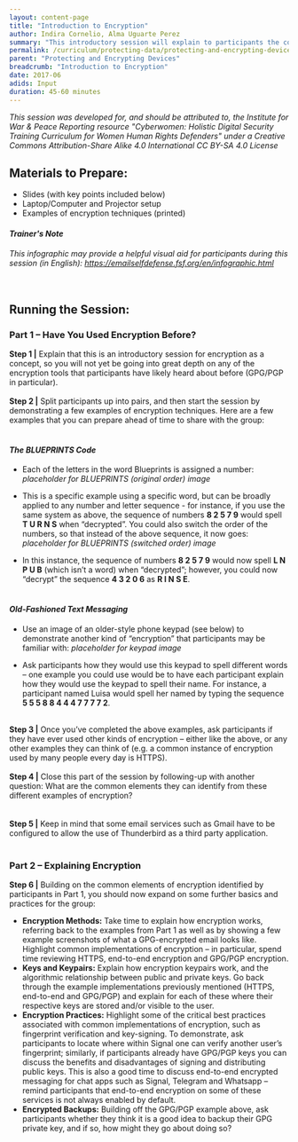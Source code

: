 ```yaml
---
layout: content-page
title: "Introduction to Encryption"
author: Indira Cornelio, Alma Uguarte Perez
summary: "This introductory session will explain to participants the concept of encryption, as well as a brief overview of the different types of encryption available to users."
permalink: /curriculum/protecting-data/protecting-and-encrypting-devices/input/introduction-to-encryption/
parent: "Protecting and Encrypting Devices"
breadcrumb: "Introduction to Encryption"
date: 2017-06
adids: Input
duration: 45-60 minutes
---
```

*This session was developed for, and should be attributed to, the Institute for War & Peace Reporting resource "Cyberwomen: Holistic Digital Security Training Curriculum for Women Human Rights Defenders" under a Creative Commons Attribution-Share Alike 4.0 International CC BY-SA 4.0 License*

## Materials to Prepare: 
- Slides (with key points included below)
- Laptop/Computer and Projector setup
- Examples of encryption techniques (printed)

#### *Trainer's Note*
*This infographic may provide a helpful visual aid for participants during this session (in English): <a href="https://emailselfdefense.fsf.org/en/infographic.html">https://emailselfdefense.fsf.org/en/infographic.html</a>*
<br><br>
 
## Running the Session:

### Part 1 – Have You Used Encryption Before?
**Step 1 |** Explain that this is an introductory session for encryption as a concept, so you will not yet be going into great depth on any of the encryption tools that participants have likely heard about before (GPG/PGP in particular). 
<br><br>
**Step 2 |** Split participants up into pairs, and then start the session by demonstrating a few examples of encryption techniques. Here are a few examples that you can prepare ahead of time to share with the group:
<br><br>

#### *The BLUEPRINTS Code*
- Each of the letters in the word Blueprints is assigned a number: *placeholder for BLUEPRINTS (original order) image*

- This is a specific example using a specific word, but can be broadly applied to any number and letter sequence - for instance, if you use the same system as above, the sequence of numbers **8 2 5 7 9** would spell **T U R N S** when “decrypted”. You could also switch the order of the numbers, so that instead of the above sequence, it now goes: *placeholder for BLUEPRINTS (switched order) image*

- In this instance, the sequence of numbers **8 2 5 7 9** would now spell **L N P U B** (which isn’t a word) when “decrypted”; however, you could now “decrypt” the sequence **4 3 2 0 6** as **R I N S E**.
<br><br>

#### *Old-Fashioned Text Messaging*
- Use an image of an older-style phone keypad (see below) to demonstrate another kind of “encryption” that participants may be familiar with: *placeholder for keypad image*

- Ask participants how they would use this keypad to spell different words – one example you could use would be to have each participant explain how they would use the keypad to spell their name. For instance, a participant named Luisa would spell her named by typing the sequence **5 5 5 8 8 4 4 4 7 7 7 7 2**. 
<br><br>

**Step 3 |** Once you’ve completed the above examples, ask participants if they have ever used other kinds of encryption – either like the above, or any other examples they can think of (e.g. a common instance of encryption used by many people every day is HTTPS).
<br><br>
**Step 4 |** Close this part of the session by following-up with another question: What are the common elements they can identify from these different examples of encryption?
<br><br> 	 	
**Step 5 |** Keep in mind that some email services such as Gmail have to be configured to allow the use of Thunderbird as a third party application.
<br><br>

### Part 2 – Explaining Encryption
**Step 6 |** Building on the common elements of encryption identified by participants in Part 1, you should now expand on some further basics and practices for the group:
- **Encryption Methods:** Take time to explain how encryption works, referring back to the examples from Part 1 as well as by showing a few example screenshots of what a GPG-encrypted email looks like. Highlight common implementations of encryption – in particular, spend time reviewing HTTPS, end-to-end encryption and GPG/PGP encryption. 	
- **Keys and Keypairs:** Explain how encryption keypairs work, and the algorithmic relationship between public and private keys. Go back through the example implementations previously mentioned (HTTPS, end-to-end and GPG/PGP) and explain for each of these where their respective keys are stored and/or visible to the user.
- **Encryption Practices:** Highlight some of the critical best practices associated with common implementations of encryption, such as fingerprint verification and key-signing. To demonstrate, ask participants to locate where within Signal one can verify another user’s fingerprint; similarly, if participants already have GPG/PGP keys you can discuss the benefits and disadvantages of signing and distributing public keys. This is also a good time to discuss end-to-end encrypted messaging for chat apps such as Signal, Telegram and Whatsapp – remind participants that end-to-end encryption on some of these services is not always enabled by default.
- **Encrypted Backups:** Building off the GPG/PGP example above, ask participants whether they think it is a good idea to backup their GPG private key, and if so, how might they go about doing so?
